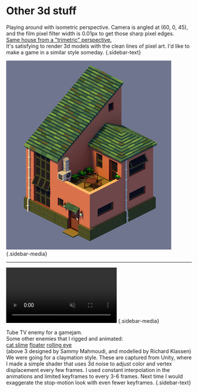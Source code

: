 # Other 3d stuff

<div class="sidebar-container">

Playing around with isometric perspective. Camera is angled at (60, 0, 45), and the film pixel filter width is 0.01px to get those sharp pixel edges.  
[Same house from a "trimetric" perspective.](./media/house_tri.png)  
It's satisfying to render 3d models with the clean lines of pixel art. I'd like to make a game in a similar style someday.
{.sidebar-text}

![House](./media/house.png) {.sidebar-media}

</div>

---

<div class="sidebar-container">

<video autoplay loop muted playsinline src="media/tv.webm"></video> {.sidebar-media}

Tube TV enemy for a gamejam.  
Some other enemies that I rigged and animated:  
[cat slime](./media/cat.webm)
[floater](./media/floater.webm)
[rolling eye](./media/eye.webm)  
(above 3 designed by Sammy Mahmoudi, and modelled by Richard Klassen)  
We were going for a claymation style. These are captured from Unity, where I made a simple shader that uses 3d noise to adjust color and vertex displacement every few frames. I used constant interpolation in the animations and limited keyframes to every 3-6 frames. Next time I would exaggerate the stop-motion look with even fewer keyframes.
{.sidebar-text}

</div>
